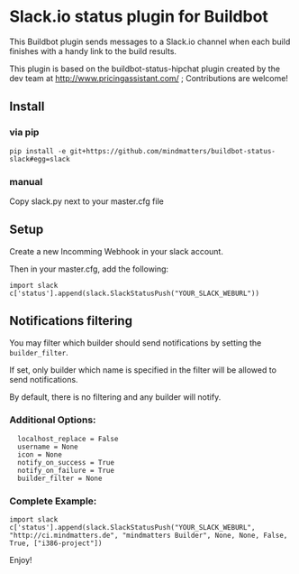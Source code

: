 Slack.io status plugin for Buildbot
===================================

This Buildbot plugin sends messages to a Slack.io channel when each build finishes with a handy link to the build results.

This plugin is based on the buildbot-status-hipchat plugin created by the dev team at http://www.pricingassistant.com/ ; Contributions are welcome!

## Install

### via pip

```
pip install -e git+https://github.com/mindmatters/buildbot-status-slack#egg=slack
```

### manual

Copy slack.py next to your master.cfg file


## Setup

Create a new Incomming Webhook in your slack account.

Then in your master.cfg, add the following:

```
import slack
c['status'].append(slack.SlackStatusPush("YOUR_SLACK_WEBURL"))
```

## Notifications filtering

You may filter which builder should send notifications by setting the
`builder_filter`.

If set, only builder which name is specified in the filter will be allowed to
send notifications.

By default, there is no filtering and any builder will notify.

### Additional Options:
```
  localhost_replace = False
  username = None
  icon = None
  notify_on_success = True
  notify_on_failure = True
  builder_filter = None
```

### Complete Example:

```
import slack
c['status'].append(slack.SlackStatusPush("YOUR_SLACK_WEBURL", "http://ci.mindmatters.de", "mindmatters Builder", None, None, False, True, ["i386-project"])
```

Enjoy!

